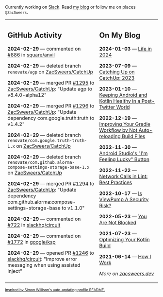 Currently working on [Slack](https://slack.com/). Read [my blog](https://zacsweers.dev/) or follow me on places `@ZacSweers`.

<table><tr><td valign="top" width="60%">

## GitHub Activity
<!-- githubActivity starts -->
**2024-02-29** — commented on [#886](https://github.com/square/anvil/pull/886#issuecomment-1972374958) in [square/anvil](https://github.com/square/anvil)

**2024-02-29** — deleted branch `renovate/agp` on [ZacSweers/CatchUp](https://github.com/ZacSweers/CatchUp)

**2024-02-29** — merged PR [#1295](https://github.com/ZacSweers/CatchUp/pull/1295) to [ZacSweers/CatchUp](https://github.com/ZacSweers/CatchUp): "Update agp to v8.4.0-alpha12"

**2024-02-29** — merged PR [#1296](https://github.com/ZacSweers/CatchUp/pull/1296) to [ZacSweers/CatchUp](https://github.com/ZacSweers/CatchUp): "Update dependency com.google.truth:truth to v1.4.2"

**2024-02-29** — deleted branch `renovate/com.google.truth-truth-1.x` on [ZacSweers/CatchUp](https://github.com/ZacSweers/CatchUp)

**2024-02-29** — deleted branch `renovate/com.github.alorma-compose-settings-storage-base-1.x` on [ZacSweers/CatchUp](https://github.com/ZacSweers/CatchUp)

**2024-02-29** — merged PR [#1294](https://github.com/ZacSweers/CatchUp/pull/1294) to [ZacSweers/CatchUp](https://github.com/ZacSweers/CatchUp): "Update dependency com.github.alorma:compose-settings-storage-base to v1.1.0"

**2024-02-29** — commented on [#722](https://github.com/slackhq/circuit/issues/722#issuecomment-1971409112) in [slackhq/circuit](https://github.com/slackhq/circuit)

**2024-02-29** — commented on [#1772](https://github.com/google/ksp/issues/1772#issuecomment-1971404412) in [google/ksp](https://github.com/google/ksp)

**2024-02-29** — opened PR [#1246](https://github.com/slackhq/circuit/pull/1246) to [slackhq/circuit](https://github.com/slackhq/circuit): "Improve error messaging when using assisted inject"
<!-- githubActivity ends -->
</td><td valign="top" width="40%">

## On My Blog
<!-- blog starts -->
**2024-01-03** — [Life in 2024](https://www.zacsweers.dev/life-in-2024/)

**2023-07-09** — [Catching Up on CatchUp: 2023](https://www.zacsweers.dev/catching-up-on-catchup-2023/)

**2023-01-10** — [Keeping Android and Kotlin Healthy in a Post-Twitter World](https://www.zacsweers.dev/keeping-android-healthy/)

**2022-12-19** — [Improving Your Gradle Workflow by Not Auto-reloading Build Files](https://www.zacsweers.dev/improving-your-workflow-by-not-auto-reloading-build-files/)

**2022-11-30** — [Android Studio's "I'm Feeling Lucky" Button](https://www.zacsweers.dev/android-studios-im-feeling-lucky-button/)

**2022-11-22** — [Network Calls in Lint: Best Practices](https://www.zacsweers.dev/network-calls-in-lint-best-practices/)

**2022-10-17** — [Is ViewPump A Security Risk?](https://www.zacsweers.dev/is-viewpump-a-security-risk/)

**2022-05-23** — [You Are Not Blocked](https://www.zacsweers.dev/you-are-not-blocked/)

**2021-07-23** — [Optimizing Your Kotlin Build](https://www.zacsweers.dev/optimizing-your-kotlin-build/)

**2021-06-14** — [How I Work](https://www.zacsweers.dev/how-i-work/)
<!-- blog ends -->
_More on [zacsweers.dev](https://zacsweers.dev/)_
</td></tr></table>

<sub><a href="https://simonwillison.net/2020/Jul/10/self-updating-profile-readme/">Inspired by Simon Willison's auto-updating profile README.</a></sub>